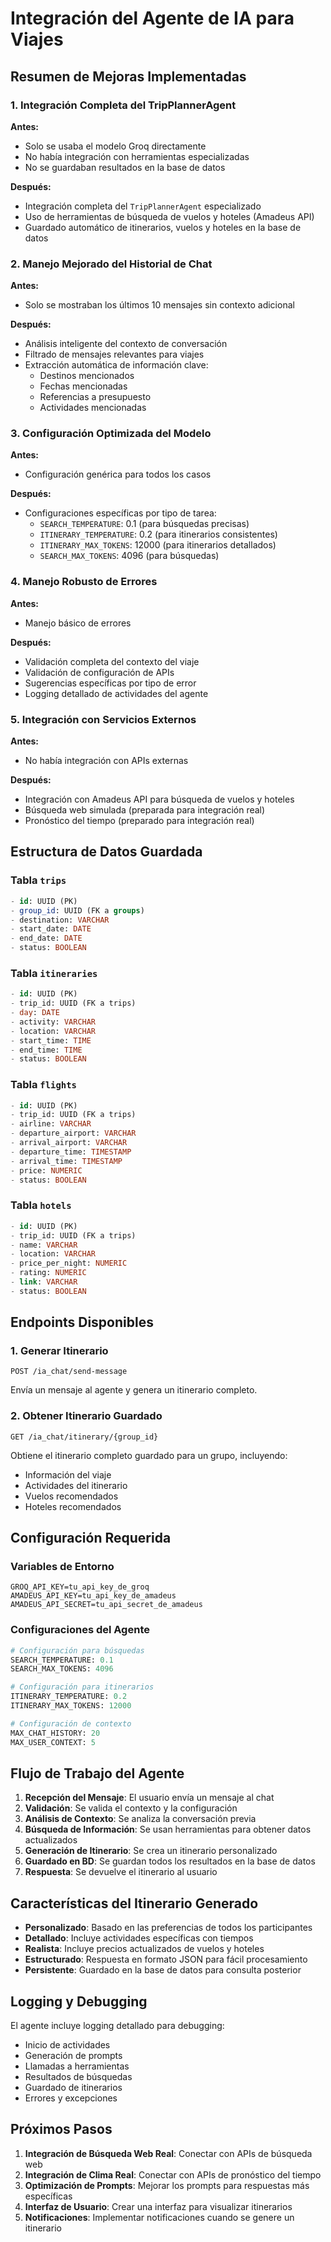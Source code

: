 # Integración del Agente de IA para Viajes

## Resumen de Mejoras Implementadas

### 1. Integración Completa del TripPlannerAgent

**Antes:**
- Solo se usaba el modelo Groq directamente
- No había integración con herramientas especializadas
- No se guardaban resultados en la base de datos

**Después:**
- Integración completa del `TripPlannerAgent` especializado
- Uso de herramientas de búsqueda de vuelos y hoteles (Amadeus API)
- Guardado automático de itinerarios, vuelos y hoteles en la base de datos

### 2. Manejo Mejorado del Historial de Chat

**Antes:**
- Solo se mostraban los últimos 10 mensajes sin contexto adicional

**Después:**
- Análisis inteligente del contexto de conversación
- Filtrado de mensajes relevantes para viajes
- Extracción automática de información clave:
  - Destinos mencionados
  - Fechas mencionadas
  - Referencias a presupuesto
  - Actividades mencionadas

### 3. Configuración Optimizada del Modelo

**Antes:**
- Configuración genérica para todos los casos

**Después:**
- Configuraciones específicas por tipo de tarea:
  - `SEARCH_TEMPERATURE`: 0.1 (para búsquedas precisas)
  - `ITINERARY_TEMPERATURE`: 0.2 (para itinerarios consistentes)
  - `ITINERARY_MAX_TOKENS`: 12000 (para itinerarios detallados)
  - `SEARCH_MAX_TOKENS`: 4096 (para búsquedas)

### 4. Manejo Robusto de Errores

**Antes:**
- Manejo básico de errores

**Después:**
- Validación completa del contexto del viaje
- Validación de configuración de APIs
- Sugerencias específicas por tipo de error
- Logging detallado de actividades del agente

### 5. Integración con Servicios Externos

**Antes:**
- No había integración con APIs externas

**Después:**
- Integración con Amadeus API para búsqueda de vuelos y hoteles
- Búsqueda web simulada (preparada para integración real)
- Pronóstico del tiempo (preparado para integración real)

## Estructura de Datos Guardada

### Tabla `trips`
```sql
- id: UUID (PK)
- group_id: UUID (FK a groups)
- destination: VARCHAR
- start_date: DATE
- end_date: DATE
- status: BOOLEAN
```

### Tabla `itineraries`
```sql
- id: UUID (PK)
- trip_id: UUID (FK a trips)
- day: DATE
- activity: VARCHAR
- location: VARCHAR
- start_time: TIME
- end_time: TIME
- status: BOOLEAN
```

### Tabla `flights`
```sql
- id: UUID (PK)
- trip_id: UUID (FK a trips)
- airline: VARCHAR
- departure_airport: VARCHAR
- arrival_airport: VARCHAR
- departure_time: TIMESTAMP
- arrival_time: TIMESTAMP
- price: NUMERIC
- status: BOOLEAN
```

### Tabla `hotels`
```sql
- id: UUID (PK)
- trip_id: UUID (FK a trips)
- name: VARCHAR
- location: VARCHAR
- price_per_night: NUMERIC
- rating: NUMERIC
- link: VARCHAR
- status: BOOLEAN
```

## Endpoints Disponibles

### 1. Generar Itinerario
```
POST /ia_chat/send-message
```
Envía un mensaje al agente y genera un itinerario completo.

### 2. Obtener Itinerario Guardado
```
GET /ia_chat/itinerary/{group_id}
```
Obtiene el itinerario completo guardado para un grupo, incluyendo:
- Información del viaje
- Actividades del itinerario
- Vuelos recomendados
- Hoteles recomendados

## Configuración Requerida

### Variables de Entorno
```env
GROQ_API_KEY=tu_api_key_de_groq
AMADEUS_API_KEY=tu_api_key_de_amadeus
AMADEUS_API_SECRET=tu_api_secret_de_amadeus
```

### Configuraciones del Agente
```python
# Configuración para búsquedas
SEARCH_TEMPERATURE: 0.1
SEARCH_MAX_TOKENS: 4096

# Configuración para itinerarios
ITINERARY_TEMPERATURE: 0.2
ITINERARY_MAX_TOKENS: 12000

# Configuración de contexto
MAX_CHAT_HISTORY: 20
MAX_USER_CONTEXT: 5
```

## Flujo de Trabajo del Agente

1. **Recepción del Mensaje**: El usuario envía un mensaje al chat
2. **Validación**: Se valida el contexto y la configuración
3. **Análisis de Contexto**: Se analiza la conversación previa
4. **Búsqueda de Información**: Se usan herramientas para obtener datos actualizados
5. **Generación de Itinerario**: Se crea un itinerario personalizado
6. **Guardado en BD**: Se guardan todos los resultados en la base de datos
7. **Respuesta**: Se devuelve el itinerario al usuario

## Características del Itinerario Generado

- **Personalizado**: Basado en las preferencias de todos los participantes
- **Detallado**: Incluye actividades específicas con tiempos
- **Realista**: Incluye precios actualizados de vuelos y hoteles
- **Estructurado**: Respuesta en formato JSON para fácil procesamiento
- **Persistente**: Guardado en la base de datos para consulta posterior

## Logging y Debugging

El agente incluye logging detallado para debugging:
- Inicio de actividades
- Generación de prompts
- Llamadas a herramientas
- Resultados de búsquedas
- Guardado de itinerarios
- Errores y excepciones

## Próximos Pasos

1. **Integración de Búsqueda Web Real**: Conectar con APIs de búsqueda web
2. **Integración de Clima Real**: Conectar con APIs de pronóstico del tiempo
3. **Optimización de Prompts**: Mejorar los prompts para respuestas más específicas
4. **Interfaz de Usuario**: Crear una interfaz para visualizar itinerarios
5. **Notificaciones**: Implementar notificaciones cuando se genere un itinerario 